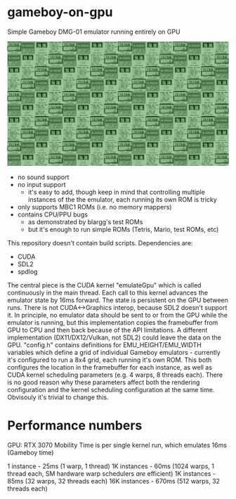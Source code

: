 # gameboy-on-gpu
Simple Gameboy DMG-01 emulator running entirely on GPU

![Alt text](images/160gameboys.png?raw=true "160 gameboy instances")

- no sound support
- no input support
  - it's easy to add, though keep in mind that controlling multiple instances of the the emulator, each running its own ROM is tricky 
- only supports MBC1 ROMs (i.e. no memory mappers)
- contains CPU/PPU bugs
  - as demonstrated by blargg's test ROMs
  - but it's enough to run simple ROMs (Tetris, Mario, test ROMs, etc)

This repository doesn't contain build scripts.
Dependencies are:

- CUDA
- SDL2
- spdlog

The central piece is the CUDA kernel "emulateGpu" which is called continuously in the main thread. Each call to this kernel advances the emulator state by 16ms forward. The state is persistent on the GPU between runs. There is not CUDA<->Graphics interop, because SDL2 doesn't support it. In principle, no emulator data should be sent to or from the GPU while the emulator is running, but this implementation copies the framebuffer from GPU to CPU and then back because of the API limitations. A different implementation (DX11/DX12/Vulkan, not SDL2) could leave the data on the GPU. "config.h" contains definitions for EMU_HEIGHT/EMU_WIDTH variables which define a grid of individual Gameboy emulators - currently it's configured to run a 8x4 grid, each running it's own ROM. This both configures the location in the framebuffer for each instance, as well as CUDA kernel scheduling parameters (e.g. 4 warps, 8 threads each). There is no good reason why these parameters affect both the rendering configuration and the kernel scheduling configuration at the same time. Obvisouly it's trivial to change this.

# Performance numbers

GPU: RTX 3070 Mobility
Time is per single kernel run, which emulates 16ms (Gameboy time)

1 instance - 25ms (1 warp, 1 thread)
1K instances - 60ms (1024 warps, 1 thread each, SM hardware warp schedulers *are* efficient)
1K instances - 85ms (32 warps, 32 threads each)
16K instances - 670ms (512 warps, 32 threads each)